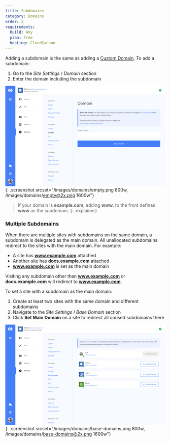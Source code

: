 ```yaml
---
title: Subdomains
category: Domains
order: 3
requirements:
  build: Any
  plan: Free
  hosting: CloudCannon
---
```


Adding a subdomain is the same as adding a [Custom Domain](/hosting/domains/custom-domains/). To add a subdomain:

1. Go to the *Site Settings* / *Domain* section
2. Enter the domain including the subdomain

![Site settings domain section with subdomain](/images/domains/empty.png){: .screenshot srcset="/images/domains/empty.png 800w, /images/domains/empty@2x.png 1600w"}

> If your domain is **example.com**, adding **www.** to the front defines **www** as the subdomain.
{: .explainer}

### Multiple Subdomains

When there are multiple sites with subdomains on the same domain, a subdomain is delegated as the main domain. All unallocated subdomains redirect to the sites with the main domain. For example:

* A site has **www.example.com** attached
* Another site has **docs.example.com** attached
* **www.example.com** is set as the main domain

Visiting any subdomain other than **www.example.com** or **docs.example.com** will redirect to **www.example.com**.

To set a site with a subdomain as the main domain:

1. Create at least two sites with the same domain and different subdomains
2. Navigate to the *Site Settings* / *Base Domain* section
3. Click **Set Main Domain** on a site to redirect all unused subdomains there

![CloudCannon Base Domain interface](/images/domains/base-domains.png){: .screenshot srcset="/images/domains/base-domains.png 800w, /images/domains/base-domains@2x.png 1600w"}
